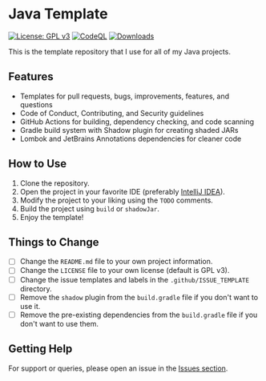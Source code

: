 # Java Template

[![License: GPL v3](https://img.shields.io/badge/License-GPLv3-blue.svg)](LICENSE)
[![CodeQL](https://github.com/Foulest/JavaTemplate/actions/workflows/github-code-scanning/codeql/badge.svg)](https://github.com/Foulest/JavaTemplate/actions/workflows/github-code-scanning/codeql)
[![Downloads](https://img.shields.io/github/downloads/Foulest/JavaTemplate/total.svg)](https://github.com/Foulest/JavaTemplate/releases)

This is the template repository that I use for all of my Java projects.

## Features

- Templates for pull requests, bugs, improvements, features, and questions
- Code of Conduct, Contributing, and Security guidelines
- GitHub Actions for building, dependency checking, and code scanning
- Gradle build system with Shadow plugin for creating shaded JARs
- Lombok and JetBrains Annotations dependencies for cleaner code

## How to Use

1. Clone the repository.
2. Open the project in your favorite IDE (preferably [IntelliJ IDEA](https://jetbrains.com/idea)).
3. Modify the project to your liking using the `TODO` comments.
4. Build the project using `build` or `shadowJar`.
5. Enjoy the template!

## Things to Change

- [ ] Change the `README.md` file to your own project information.
- [ ] Change the `LICENSE` file to your own license (default is GPL v3).
- [ ] Change the issue templates and labels in the `.github/ISSUE_TEMPLATE` directory.
- [ ] Remove the `shadow` plugin from the `build.gradle` file if you don't want to use it.
- [ ] Remove the pre-existing dependencies from the `build.gradle` file if you don't want to use them.

## Getting Help

For support or queries, please open an issue in the [Issues section](https://github.com/Foulest/JavaTemplate/issues).
